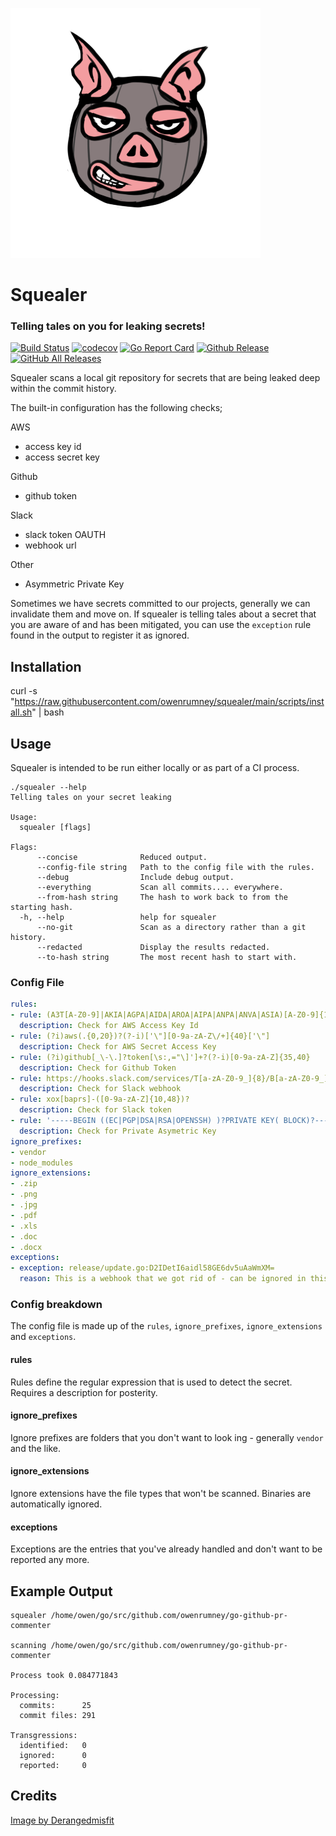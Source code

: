 ![Sqealer](squealer.png)

# Squealer

### Telling tales on you for leaking secrets!

[![Build Status](https://travis-ci.com/owenrumney/squealer.svg?branch=main)](https://travis-ci.com/owenrumney/squealer)
[![codecov](https://codecov.io/gh/owenrumney/squealer/branch/main/graph/badge.svg?token=2EH55OCCX7)](https://codecov.io/gh/owenrumney/squealer)
[![Go Report Card](https://goreportcard.com/badge/github.com/owenrumney/squealer)](https://goreportcard.com/report/github.com/owenrumney/squealer)
[![Github Release](https://img.shields.io/github/release/owenrumney/squealer.svg)](https://github.com/owenrumney/squealer/releases)
[![GitHub All Releases](https://img.shields.io/github/downloads/owenrumney/squealer/total)](https://github.com/owenrumney/squealer/releases)

Squealer scans a local git repository for secrets that are being leaked deep within the commit history. 

The built-in configuration has the following checks;

AWS
- access key id
- access secret key

Github
- github token

Slack
- slack token OAUTH
- webhook url


Other
- Asymmetric Private Key

Sometimes we have secrets committed to our projects, generally we can invalidate them and move on. If squealer is telling tales about a secret that you are aware of and has been mitigated, you can use the `exception` rule found in the output to register it as ignored.

## Installation

curl -s "https://raw.githubusercontent.com/owenrumney/squealer/main/scripts/install.sh" | bash


## Usage

Squealer is intended to be run either locally or as part of a CI process. 

```shell
./squealer --help
Telling tales on your secret leaking

Usage:
  squealer [flags]

Flags:
      --concise              Reduced output.
      --config-file string   Path to the config file with the rules.
      --debug                Include debug output.
      --everything           Scan all commits.... everywhere.
      --from-hash string     The hash to work back to from the starting hash.
  -h, --help                 help for squealer
      --no-git               Scan as a directory rather than a git history.
      --redacted             Display the results redacted.
      --to-hash string       The most recent hash to start with.

```

### Config File

```yaml
rules:
- rule: (A3T[A-Z0-9]|AKIA|AGPA|AIDA|AROA|AIPA|ANPA|ANVA|ASIA)[A-Z0-9]{16}
  description: Check for AWS Access Key Id
- rule: (?i)aws(.{0,20})?(?-i)['\"][0-9a-zA-Z\/+]{40}['\"]
  description: Check for AWS Secret Access Key
- rule: (?i)github[_\-\.]?token[\s:,="\]']+?(?-i)[0-9a-zA-Z]{35,40}
  description: Check for Github Token 
- rule: https://hooks.slack.com/services/T[a-zA-Z0-9_]{8}/B[a-zA-Z0-9_]{8}/[a-zA-Z0-9_]{24}
  description: Check for Slack webhook
- rule: xox[baprs]-([0-9a-zA-Z]{10,48})?
  description: Check for Slack token
- rule: '-----BEGIN ((EC|PGP|DSA|RSA|OPENSSH) )?PRIVATE KEY( BLOCK)?-----'
  description: Check for Private Asymetric Key
ignore_prefixes:
- vendor
- node_modules
ignore_extensions:
- .zip
- .png
- .jpg
- .pdf
- .xls
- .doc
- .docx
exceptions:
- exception: release/update.go:D2IDetI6aidl58GE6dv5uAaWmXM=
  reason: This is a webhook that we got rid of - can be ignored in this file
```

### Config breakdown

The config file is made up of the `rules`, `ignore_prefixes`, `ignore_extensions` and `exceptions`. 

#### rules

Rules define the regular expression that is used to detect the secret. Requires a description for posterity.

#### ignore_prefixes

Ignore prefixes are folders that you don't want to look ing - generally `vendor` and the like.

#### ignore_extensions

Ignore extensions have the file types that won't be scanned. Binaries are automatically ignored.

#### exceptions

Exceptions are the entries that you've already handled and don't want to be reported any more.

## Example Output

```shell
squealer /home/owen/go/src/github.com/owenrumney/go-github-pr-commenter     
                            
scanning /home/owen/go/src/github.com/owenrumney/go-github-pr-commenter

Process took 0.084771843

Processing:
  commits:      25
  commit files: 291

Transgressions:
  identified:   0
  ignored:      0
  reported:     0

```

## Credits

[Image by Derangedmisfit](https://derangedmisfit.newgrounds.com/)
